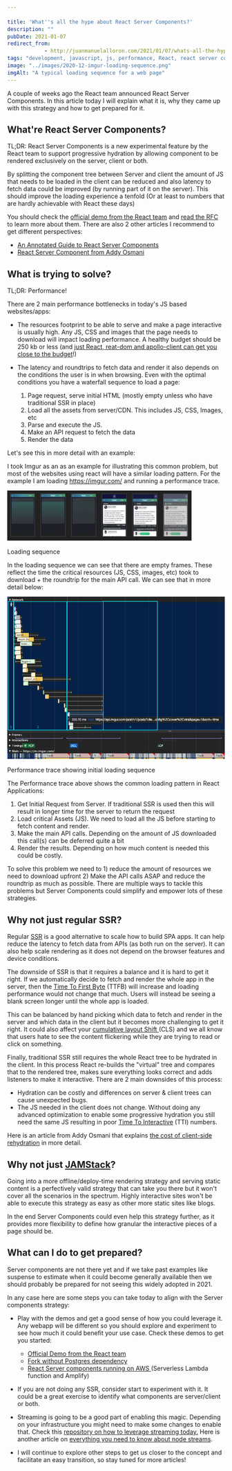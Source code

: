 ```yaml
---

title: 'What''s all the hype about React Server Components?'
description: ""
pubDate: 2021-01-07
redirect_from: 
            - http://juanmanuelalloron.com/2021/01/07/whats-all-the-hype-about-react-server-components/
tags: "development, javascript, js, performance, React, react server components, ssr"
image: "../images/2020-12-imgur-loading-sequence.png"
imgAlt: "A typical loading sequence for a web page" 
---
```

A couple of weeks ago the React team announced React Server Components. In this article today I will explain what it is, why they came up with this strategy and how to get prepared for it.

## What're React Server Components?

TL;DR: React Server Components is a new experimental feature by the React team to support progressive hydration by allowing component to be rendered exclusively on the server, client or both.

By splitting the component tree between Server and client the amount of JS that needs to be loaded in the client can be reduced and also latency to fetch data could be improved (by running part of it on the server). This should improve the loading experience a tenfold (Or at least to numbers that are hardly achievable with React these days)

You should check the [official demo from the React team](https://reactjs.org/blog/2020/12/21/data-fetching-with-react-server-components.html) and [read the RFC](https://github.com/reactjs/rfcs/blob/bf51f8755ddb38d92e23ad415fc4e3c02b95b331/text/0000-server-components.md) to learn more about them. There are also 2 other articles I recommend to get different perspectives:

- [An Annotated Guide to React Server Components](https://www.swyx.io/react-server-components-demo/)
- [React Server Component from Addy Osmani](https://addyosmani.com/blog/react-server-components/)

## What is trying to solve?

TL;DR: Performance!

There are 2 main performance bottlenecks in today's JS based websites/apps:

- The resources footprint to be able to serve and make a page interactive is usually high. Any JS, CSS and images that the page needs to download will impact loading performance. A healthy budget should be 250 kb or less (and [just React, reat-dom and apollo-client can get you close to the budget](https://bundlephobia.com/scan-results?packages=react@17.0.1,react-dom@17.0.1,apollo-client@2.6.10,apollo-cache-inmemory@1.6.6)!)

- The latency and roundtrips to fetch data and render it also depends on the conditions the user is in when browsing. Even with the optimal conditions you have a waterfall sequence to load a page:

  1. Page request, serve initial HTML (mostly empty unless who have traditional SSR in place)
  2. Load all the assets from server/CDN. This includes JS, CSS, Images, etc
  3. Parse and execute the JS.
  4. Make an API request to fetch the data
  5. Render the data

Let's see this in more detail with an example:

I took Imgur as an as an example for illustrating this common problem, but most of the websites using react will have a similar loading pattern. For the example I am loading <https://imgur.com/> and running a performance trace.

[![](../images/2020-12-imgur-loading-sequence.png)](https://juanmanuelalloron.files.wordpress.com/2020/12/imgur-loading-sequence.png)

Loading sequence

In the loading sequence we can see that there are empty frames. These reflect the time the critical resources (JS, CSS, images, etc) took to download + the roundtrip for the main API call. We can see that in more detail below:

[![](../images/2020-12-imgur-loading-trace.png)](https://juanmanuelalloron.files.wordpress.com/2020/12/imgur-loading-trace.png)

Performance trace showing initial loading sequence

The Performance trace above shows the common loading pattern in React Applications:

1. Get Initial Request from Server. If traditional SSR is used then this will result in longer time for the server to return the request
2. Load critical Assets (JS). We need to load all the JS before starting to fetch content and render.
3. Make the main API calls. Depending on the amount of JS downloaded this call(s) can be deferred quite a bit
4. Render the results. Depending on how much content is needed this could be costly.

To solve this problem we need to 1) reduce the amount of resources we need to download upfront 2) Make the API calls ASAP and reduce the roundtrip as much as possible. There are multiple ways to tackle this problems but Server Components could simplify and empower lots of these strategies.

## Why not just regular SSR?

Regular [SSR](https://reactjs.org/docs/react-dom-server.html) is a good alternative to scale how to build SPA apps. It can help reduce the latency to fetch data from APIs (as both run on the server). It can also help scale rendering as it does not depend on the browser features and device conditions.

The downside of SSR is that it requires a balance and it is hard to get it right. If we automatically decide to fetch and render the whole app in the server, then the [Time ](https://web.dev/time-to-first-byte/)[T](https://web.dev/time-to-first-byte/)[o First Byte](https://web.dev/time-to-first-byte/) (TTFB) will increase and loading performance would not change that much. Users will instead be seeing a blank screen longer until the whole app is loaded.

This can be balanced by hand picking which data to fetch and render in the server and which data in the client but it becomes more challenging to get it right. It could also affect your [cumulative layout Shift ](https://web.dev/cls/)(CLS) and we all know that users hate to see the content flickering while they are trying to read or click on something.

Finally, traditional SSR still requires the whole React tree to be hydrated in the client. In this process React re-builds the "virtual" tree and compares that to the rendered tree, makes sure everything looks correct and adds listeners to make it interactive. There are 2 main downsides of this process:

- Hydration can be costly and differences on server & client trees can cause unexpected bugs.
- The JS needed in the client does not change. Without doing any advanced optimization to enable some progressive hydration you still need the same JS resulting in poor [Time To Interactive](https://web.dev/tti/) (TTI) numbers.

Here is an article from Addy Osmani that explains [the cost of client-side rehydration](https://addyosmani.com/blog/rehydration/) in more detail.

## Why not just [JAMStac](https://jamstack.org/)[k](https://jamstack.org/)?

Going into a more offline/deploy-time rendering strategy and serving static content is a perfectively valid strategy that can take you there but it won't cover all the scenarios in the spectrum. Highly interactive sites won't be able to execute this strategy as easy as other more static sites like blogs.

In the end Server Components could even help this strategy further, as it provides more flexibility to define how granular the interactive pieces of a page should be.

## What can I do to get prepared?

Server components are not there yet and if we take past examples like suspense to estimate when it could become generally available then we should probably be prepared for not seeing this widely adopted in 2021.

In any case here are some steps you can take today to align with the Server components strategy:

- Play with the demos and get a good sense of how you could leverage it. Any webapp will be different so you should explore and experiment to see how much it could benefit your use case. Check these demos to get you started:

  - [Official Demo from the React team](https://github.com/reactjs/server-components-demo)
  - [Fork without Postgres dependency](https://github.com/pomber/server-components-demo)
  - [React Server components running on AWS ](https://github.com/sw-yx/amplify-react-serverless-components/)(Serverless Lambda function and Amplify)

- If you are not doing any SSR, consider start to experiment with it. It could be a great exercise to identify what components are server/client or both.

- Streaming is going to be a good part of enabling this magic. Depending on your infrastructure you might need to make some changes to enable that. Check this [repository on how to leverage streaming today.](https://github.com/aickin/react-dom-stream) Here is another article on [everything you need to know about node streams](https://www.freecodecamp.org/news/node-js-streams-everything-you-need-to-know-c9141306be93/).

- I will continue to explore other steps to get us closer to the concept and facilitate an easy transition, so stay tuned for more articles!